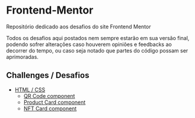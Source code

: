 # Frontend-Mentor

Repositório dedicado aos desafios do site Frontend Mentor

Todos os desafios aqui postados nem sempre estarão em sua versão final, podendo sofrer alterações caso houverem opiniões e feedbacks ao decorrer do tempo, ou caso seja notado que partes do código possam ser aprimoradas.

## Challenges / Desafios

- [HTML / CSS ](#html-css)
  - [QR Code component](./QR%20Code%20Component/README.md)
  - [Product Card component](./Product%20Card%20Component/README.md)
  - [NFT Card component](./NFT%20Card%20Component/README.md)
